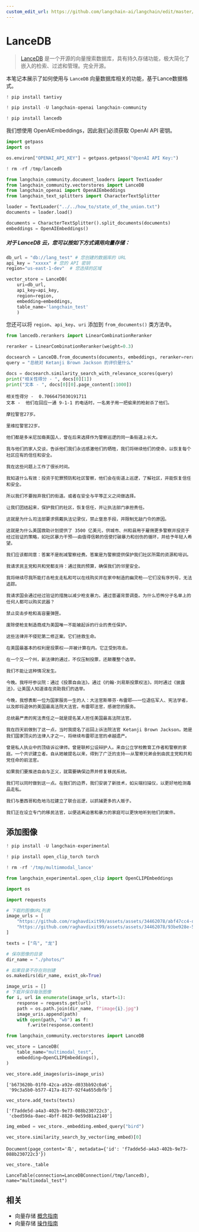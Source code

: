```yaml
---
custom_edit_url: https://github.com/langchain-ai/langchain/edit/master/docs/docs/integrations/vectorstores/lancedb.ipynb
---
```


# LanceDB

>[LanceDB](https://lancedb.com/) 是一个开源的向量搜索数据库，具有持久存储功能，极大简化了嵌入的检索、过滤和管理。完全开源。

本笔记本展示了如何使用与 `LanceDB` 向量数据库相关的功能，基于Lance数据格式。

```python
! pip install tantivy
```

```python
! pip install -U langchain-openai langchain-community
```

```python
! pip install lancedb
```

我们想使用 OpenAIEmbeddings，因此我们必须获取 OpenAI API 密钥。

```python
import getpass
import os

os.environ["OPENAI_API_KEY"] = getpass.getpass("OpenAI API Key:")
```

```python
! rm -rf /tmp/lancedb
```

```python
from langchain_community.document_loaders import TextLoader
from langchain_community.vectorstores import LanceDB
from langchain_openai import OpenAIEmbeddings
from langchain_text_splitters import CharacterTextSplitter

loader = TextLoader("../../how_to/state_of_the_union.txt")
documents = loader.load()

documents = CharacterTextSplitter().split_documents(documents)
embeddings = OpenAIEmbeddings()
```

##### 对于 LanceDB 云，您可以按如下方式调用向量存储：

```python
db_url = "db://lang_test" # 您创建的数据库的 URL
api_key = "xxxxx" # 您的 API 密钥
region="us-east-1-dev"  # 您选择的区域

vector_store = LanceDB(
    uri=db_url,
    api_key=api_key,
    region=region,
    embedding=embeddings,
    table_name='langchain_test'
    )
```

您还可以将 `region`、`api_key`、`uri` 添加到 `from_documents()` 类方法中。

```python
from lancedb.rerankers import LinearCombinationReranker

reranker = LinearCombinationReranker(weight=0.3)

docsearch = LanceDB.from_documents(documents, embeddings, reranker=reranker)
query = "总统对 Ketanji Brown Jackson 的评价是什么"
```

```python
docs = docsearch.similarity_search_with_relevance_scores(query)
print("相关性得分 - ", docs[0][1])
print("文本 - ", docs[0][0].page_content[:1000])
```
```output
相关性得分 -  0.7066475030191711
文本 -  他们在回应一通 9-1-1 的电话时，一名男子用一把偷来的枪射杀了他们。

摩拉警官27岁。

里维拉警官22岁。

他们都是多米尼加裔美国人，曾在后来选择作为警察巡逻的同一条街道上长大。

我与他们的家人交谈，告诉他们我们永远感激他们的牺牲，我们将继续他们的使命，以恢复每个社区应有的信任和安全。

我在这些问题上工作了很长时间。

我知道什么有效：投资于犯罪预防和社区警察，他们会在街道上巡逻，了解社区，并能恢复信任和安全。

所以我们不要抛弃我们的街道。或者在安全与平等正义之间做选择。

让我们团结起来，保护我们的社区，恢复信任，并让执法部门承担责任。

这就是为什么司法部要求佩戴执法记录仪，禁止窒息手段，并限制无敲门令的原因。

这就是为什么美国救助计划提供了 3500 亿美元，供城市、州和县用于雇佣更多警察并投资于经过验证的策略，如社区暴力干预——由值得信赖的信使打破暴力和创伤的循环，并给予年轻人希望。

我们应该都同意：答案不是削减警察经费。答案是为警察提供保护我们社区所需的资源和培训。

我请求民主党和共和党都支持：通过我的预算，确保我们的邻里安全。

我将继续尽我所能打击枪支走私和可以在线购买并在家中制造的幽灵枪——它们没有序列号，无法追踪。

我请求国会通过经过验证的措施以减少枪支暴力。通过普遍背景调查。为什么恐怖分子名单上的任何人都可以购买武器？

禁止突击步枪和高容量弹匣。

废除使枪支制造商成为美国唯一不能被起诉的行业的责任保护。

这些法律并不侵犯第二修正案。它们拯救生命。

在美国最基本的权利是投票权——并被计算在内。它正受到攻击。

在一个又一个州，新法律的通过，不仅压制投票，还颠覆整个选举。

我们不能让这种情况发生。

今晚。我呼吁参议院：通过《投票自由法》。通过《约翰·刘易斯投票权法》。同时通过《披露法》，让美国人知道谁在资助我们的选举。

今晚，我想表彰一位为国家服务一生的人：大法官斯蒂芬·布雷耶——一位退伍军人、宪法学者，以及即将退休的美国最高法院大法官。布雷耶法官，感谢您的服务。

总统最严肃的宪法责任之一就是提名某人担任美国最高法院法官。

我在四天前做到了这一点，当时我提名了巡回上诉法院法官 Ketanji Brown Jackson。她是我们国家顶尖的法律人才之一，将继续布雷耶法官的卓越遗产。

曾是私人执业中的顶级诉讼律师。曾是联邦公设辩护人。来自公立学校教育工作者和警察的家庭。一个共识建立者。自从她被提名以来，得到了广泛的支持——从警察兄弟会到由民主党和共和党任命的前法官。

如果我们要推进自由与正义，就需要确保边界并修复移民系统。

我们可以同时做到这一点。在我们的边界，我们安装了新技术，如尖端扫描仪，以更好地检测毒品走私。

我们与墨西哥和危地马拉建立了联合巡逻，以抓捕更多的人贩子。

我们正在设立专门的移民法官，以便逃离迫害和暴力的家庭可以更快地听到他们的案件。
```

## 添加图像 


```python
! pip install -U langchain-experimental
```


```python
! pip install open_clip_torch torch
```


```python
! rm -rf '/tmp/multimmodal_lance'
```


```python
from langchain_experimental.open_clip import OpenCLIPEmbeddings
```


```python
import os

import requests

# 下载的图像URL列表
image_urls = [
    "https://github.com/raghavdixit99/assets/assets/34462078/abf47cc4-d979-4aaa-83be-53a2115bf318",
    "https://github.com/raghavdixit99/assets/assets/34462078/93be928e-522b-4e37-889d-d4efd54b2112",
]

texts = ["鸟", "龙"]

# 保存图像的目录
dir_name = "./photos/"

# 如果目录不存在则创建
os.makedirs(dir_name, exist_ok=True)

image_uris = []
# 下载并保存每张图像
for i, url in enumerate(image_urls, start=1):
    response = requests.get(url)
    path = os.path.join(dir_name, f"image{i}.jpg")
    image_uris.append(path)
    with open(path, "wb") as f:
        f.write(response.content)
```


```python
from langchain_community.vectorstores import LanceDB

vec_store = LanceDB(
    table_name="multimodal_test",
    embedding=OpenCLIPEmbeddings(),
)
```


```python
vec_store.add_images(uris=image_uris)
```



```output
['b673620b-01f0-42ca-a92e-d033bb92c0a6',
 '99c3a5b0-b577-417a-8177-92f4a655dbfb']
```



```python
vec_store.add_texts(texts)
```



```output
['f7adde5d-a4a3-402b-9e73-088b230722c3',
 'cbed59da-0aec-4bff-8820-9e59d81a2140']
```



```python
img_embed = vec_store._embedding.embed_query("bird")
```


```python
vec_store.similarity_search_by_vector(img_embed)[0]
```



```output
Document(page_content='鸟', metadata={'id': 'f7adde5d-a4a3-402b-9e73-088b230722c3'})
```



```python
vec_store._table
```



```output
LanceTable(connection=LanceDBConnection(/tmp/lancedb), name="multimodal_test")
```

## 相关

- 向量存储 [概念指南](/docs/concepts/#vector-stores)
- 向量存储 [操作指南](/docs/how_to/#vector-stores)
